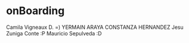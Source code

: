 # onBoarding

Camila Vigneaux D. =)
YERMAIN ARAYA
CONSTANZA HERNANDEZ
Jesu Zuniga Conte :P
Mauricio Sepulveda :D
